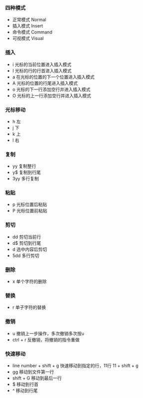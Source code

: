### 四种模式
- 正常模式 Normal
- 插入模式 Insert
- 命令模式 Command
- 可视模式 Visual

### 插入
- i 光标的当前位置进入插入模式
- I 光标的行的行首进入插入模式
- a 在光标的位置的下一个位置进入插入模式
- A 光标的位置的行尾进入插入模式
- o 光标的下一行添加空行并进入插入模式
- O 光标的上一行添加空行并进入插入模式

### 光标移动
- h 左
- j 下
- k 上
- l 右

### 复制
- yy 复制整行
- y$ 复制到行尾
- 3yy 多行复制

### 粘贴
- p 光标位置后粘贴
- P 光标位置前粘贴

### 剪切
- dd 剪切当前行
- d$ 剪切到行尾
- d 选中内容后剪切
- 5dd 多行剪切

### 删除
- x 单个字符的删除

### 替换
- r 单子字符的替换

### 撤销
- u 撤销上一步操作，多次撤销多次按u
- ctrl + r 反撤销，将撤销的指令重做

### 快速移动
- line number + shift + g 快速移动到指定的行，11行 11 + shift + g
- gg 移动到文件第一行
- shift + G 移动到最后一行
- $ 移动到行首
- ^ 移动到行尾